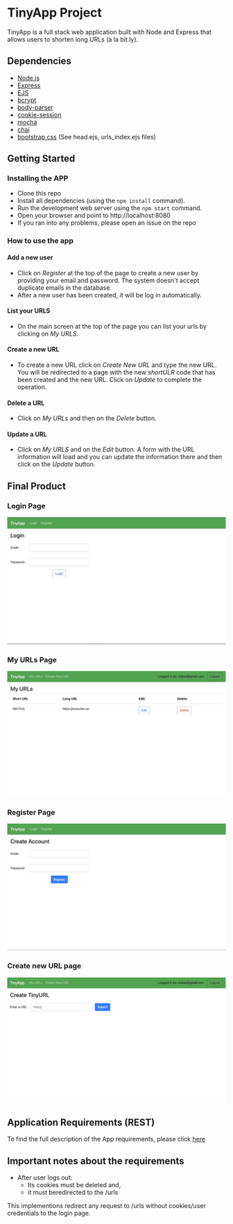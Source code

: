 # TinyApp Project

TinyApp is a full stack web application built with Node and Express that allows users to shorten long URLs (à la bit.ly).

## Dependencies

- [Node.js](https://nodejs.org/en/)
- [Express](https://expressjs.com/)
- [EJS](https://ejs.co/)
- [bcrypt](https://www.npmjs.com/package/bcrypt)
- [body-parser](https://www.npmjs.com/package/body-parser)
- [cookie-session](https://expressjs.com/en/resources/middleware/cookie-session.html)
- [mocha](https://mochajs.org/)
- [chai](https://www.chaijs.com/)
- [bootstrap css](https://getbootstrap.com/docs/3.4/css/) (See head.ejs, urls_index.ejs files)

## Getting Started

### Installing the APP
- Clone this repo
- Install all dependencies (using the `npm install` command).
- Run the development web server using the `npm start` command.
- Open your browser and point to http://localhost:8080
- If you ran into any problems, please open an issue on the repo

### How to use the app
#### Add a new user
- Click on *Register* at the top of the page to create a new user by providing your email and password. The system doesn't accept duplicate emails in the database.
- After a new user has been created, it will be log in automatically.
#### List your URLS
- On the main screen at the top of the page you can list your urls by clicking on *My URLS*.
#### Create a new URL
- To create a new URL click on *Create New URL* and type the new URL. You will be redirected to a page with the new *shortULR* code that has been created and the new URL. Click on *Update* to complete the operation.
#### Delete a URL
- Click on *My URLs* and then on the *Delete* button.
#### Update a URL
- Click on *My URLS* and on the *Edit* button. A form with the URL information will load and you can update the information there and then click on the *Update* button.

## Final Product

### Login Page
!["Screenshot of Login page"](https://github.com/wbox/tinyapp/blob/master/docs/login.png)
### My URLs Page
!["Screenshot of URLs page"](https://github.com/wbox/tinyapp/blob/master/docs/urls-page.png)
### Register Page
!["Screenshot of Register page"](https://github.com/wbox/tinyapp/blob/master/docs/register-page.png)
### Create new URL page
!["screenshot of Creating a new TinyURL"](https://github.com/wbox/tinyapp/blob/master/docs/create-new-tinyurl.png)

## Application Requirements (REST)

To find the full description of the App requirements, please click [here](https://github.com/wbox/tinyapp/blob/master/system-requirements.md)

## Important notes about the requirements

- After user logs out:
  - Its cookies must be deleted and,
  - it must beredirected to the /urls

This implementions redirect any request to /urls without cookies/user credentials to the login page.


